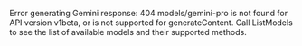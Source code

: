 <!-- 
Generated by: gemini
Prompt type: default
Generated at: 2025-06-06T23:45:54.575113
-->

Error generating Gemini response: 404 models/gemini-pro is not found for API version v1beta, or is not supported for generateContent. Call ListModels to see the list of available models and their supported methods.